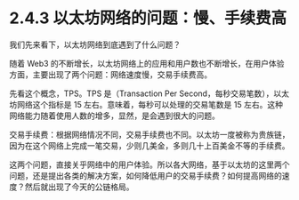 # 2.4.3 以太坊网络的问题：慢、手续费高

我们先来看下，以太坊网络到底遇到了什么问题？

随着 Web3 的不断增长，以太坊网络上的应用和用户数也不断增长，在用户体验方面，主要出现了两个问题：网络速度慢，交易手续费高。

先看这个概念，TPS。TPS 是（Transaction Per Second，每秒交易笔数），以太坊网络这个指标是 15 左右。意味着，每秒可以处理的交易笔数是 15 左右。这种网络能力随着使用人数的增多，显然，是会遇到很大的问题。

交易手续费：根据网络情况不同，交易手续费也不同。以太坊一度被称为贵族链，因为在这个网络上完成一笔交易，少则几美金，多则几十上百美金不等的手续费。

这两个问题，直接关乎网络中的用户体验。所以各大网络，基于以太坊的这里两个问题，还是提出各类的解决方案，如何降低用户的交易手续费？如何提高网络的速度？然后就出现了今天的公链格局。